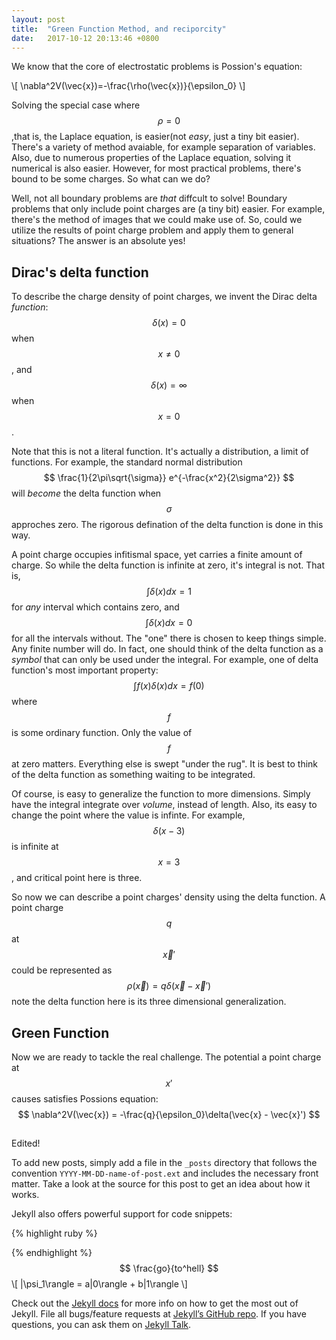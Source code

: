 ```yaml
---
layout: post
title:  "Green Function Method, and reciporcity"
date:   2017-10-12 20:13:46 +0800
---
```

We know that the core of electrostatic problems is Possion's equation:

\\[
\nabla^2V(\vec{x})=-\frac{\rho(\vec{x})}{\epsilon_0}
\\]

Solving the special case where $$\rho=0$$ ,that is, the Laplace equation, is easier(not *easy*, just a tiny bit easier). There's a variety of method avaiable, for example separation of variables. Also, due to numerous properties of the Laplace equation, solving it numerical is also easier. However, for most practical problems, there's bound to be some charges. So what can we do?

Well, not all boundary problems are *that* diffcult to solve! Boundary problems that only include point charges are (a tiny bit) easier. For example, there's the method of images that we could make use of. So, could we utilize the results of point charge problem and apply them to general situations? The answer is an absolute yes!

## Dirac's delta function
To describe the charge density of point charges, we invent the Dirac delta *function*:
$$
\delta(x) = 0
$$
when $$x \ne 0$$, and
$$
\delta(x) = \infty
$$
when $$x = 0$$.

Note that this is not a literal function. It's actually a distribution, a limit of functions. For example, the standard normal distribution
$$
\frac{1}{2\pi\sqrt{\sigma}} e^{-\frac{x^2}{2\sigma^2}}
$$
will *become* the delta function when $$\sigma$$ approches zero. The rigorous defination of the delta function is done in this way.

A point charge occupies infitismal space, yet carries a finite amount of charge.  So while the delta function is infinite at zero, it's integral is not. That is,
$$
\int{\delta(x)dx} = 1
$$
for *any* interval which contains zero, and
$$
\int{\delta(x)dx} = 0
$$
for all the intervals without. The "one" there is chosen to keep things simple. Any finite number will do. In fact, one should think of the delta function as a *symbol* that can only be used under the integral. For example, one of delta function's most important property:
$$
\int{f(x)\delta(x)dx} = f(0)
$$
where $$f$$ is some ordinary function. Only the value of $$f$$ at zero matters. Everything else is swept "under the rug". It is best to think of the delta function as something waiting to be integrated.

Of course, is easy to generalize  the function to more dimensions. Simply have the integral integrate over *volume*, instead of length. Also, its easy to change the point where the value is infinte. For example, $$\delta(x-3)$$ is infinite at $$x=3$$, and critical point here is three.

So now we can describe a point charges' density using the delta function. A point charge $$q$$ at $$\vec{x}'$$  could be represented as
$$
\rho(\vec{x}) = q\delta(\vec{x} - \vec{x}')
$$
note the delta function here is its three dimensional generalization.

## Green Function

Now we are ready to tackle the real challenge.  The potential a point charge at $$x'$$ causes satisfies Possions equation:
$$
\nabla^2V(\vec{x}) = -\frac{q}{\epsilon_0}\delta(\vec{x} - \vec{x}')
$$




##

Edited!

To add new posts, simply add a file in the `_posts` directory that follows the convention `YYYY-MM-DD-name-of-post.ext` and includes the necessary front matter. Take a look at the source for this post to get an idea about how it works.

Jekyll also offers powerful support for code snippets:

{% highlight ruby %}


{% endhighlight %}
$$ \frac{go}{to^hell} $$
\\[
|\psi_1\rangle = a|0\rangle + b|1\rangle
\\]

Check out the [Jekyll docs][jekyll-docs] for more info on how to get the most out of Jekyll. File all bugs/feature requests at [Jekyll’s GitHub repo][jekyll-gh]. If you have questions, you can ask them on [Jekyll Talk][jekyll-talk].

[jekyll-docs]: http://jekyllrb.com/docs/home
[jekyll-gh]:   https://github.com/jekyll/jekyll
[jekyll-talk]: https://talk.jekyllrb.com/
